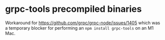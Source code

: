 # grpc-tools precompiled binaries

Workaround for https://github.com/grpc/grpc-node/issues/1405 which was a temporary
blocker for performing an `npm install grpc-tools` on an M1 Mac.
